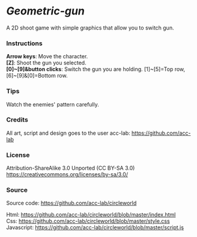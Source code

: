 # ***Geometric-gun***

A 2D shoot game with simple graphics that allow you to switch gun.

### Instructions
**Arrow keys**: Move the character.\
**[Z]**: Shoot the gun you selected.\
**[0]~[9]&button clicks**: Switch the gun you are holding. [1]\~[5]=Top row, [6]\~[9]&[0]=Bottom row.

### Tips
Watch the enemies' pattern carefully.

### Credits
All art, script and design goes to the user acc-lab: https://github.com/acc-lab

### License
Attribution-ShareAlike 3.0 Unported (CC BY-SA 3.0)\
https://creativecommons.org/licenses/by-sa/3.0/

### Source
Source code: https://github.com/acc-lab/circleworld

Html: https://github.com/acc-lab/circleworld/blob/master/index.html \
Css: https://github.com/acc-lab/circleworld/blob/master/style.css \
Javascript: https://github.com/acc-lab/circleworld/blob/master/script.js
